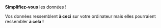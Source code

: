 <!-- <p class="title has-text-centered mt-6 pt-6">
  Simplifiez-vous les données !
</p> -->

<div 
  class="tile is-ancestor is--fullheight mt-6 pt-6"
  style="min-height: 400px">
  <div class="tile is-vertical is-6">
    <div class="tile is-parent">
      <article class="tile is-child notification is-light">
        <p class="title">
          <b> Simplifiez-vous</b> les données !
        </p>
        <p class="subtitle">
          Vos données ressemblent
          <b>à ceci</b>
          sur votre ordinateur
          mais elles pourraient ressembler
          <b>à cela !</b>
        </p>
      </article>
    </div>
    <div class="tile is-parent">
      <article class="tile is-child notification has-background-white-ter pl-3 pr-1 py-3 is-flex is-direction-row is-align-items-center">
        <div
          class="content is-hidden-mobile mb-0"
          style="
            width: 100%;
            height: 100%;
            min-height: 300px;
            background-image: url('https://raw.githubusercontent.com/multi-coop/gitribute-documentation-content/main/images/screenshots/messy-excel.png');
            background-size: cover;
            background-repeat: no-repeat;
            background-position: 10% 0%;">
        </div>
        <img
          class="is-hidden-tablet "
          src="https://raw.githubusercontent.com/multi-coop/gitribute-documentation-content/main/images/screenshots/messy-excel.png"
          alt="MESSY EXCEL"/>
        <span class="icon is-large ml-1 is-size-2">
          <i class="mdi mdi-arrow-right-thick"></i>
        </span>
      </article>
    </div>
  </div>
  <div class="tile is-vertical is-6">
    <div class="tile is-parent">
      <article class="tile is-child notification has-background-white-ter px-2 py-2">
        <div 
          class="content is-hidden-mobile"
          style="
            width: 100%;
            height: 100%;
            background-image: url('https://raw.githubusercontent.com/multi-coop/gitribute-documentation-content/main/images/screenshots/explowiki-preview-01.png');
            background-size: cover;
            background-repeat: no-repeat;
            background-position: 0% 0%;">
        </div>
        <img
          class="is-hidden-tablet "
          src="https://raw.githubusercontent.com/multi-coop/gitribute-documentation-content/main/images/screenshots/explowiki-preview-01.png"
          alt="EXPLOWIKI WIDGET"/>
      </article>
    </div>
  </div>
</div>
